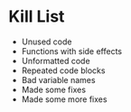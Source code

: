 Kill List
=========
* Unused code
* Functions with side effects
* Unformatted code
* Repeated code blocks
* Bad variable names
* Made some fixes
* Made some more fixes
